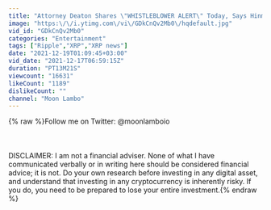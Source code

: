 ```yaml
---
title: "Attorney Deaton Shares \"WHISTLEBLOWER ALERT\" Today, Says Hinman Should SEEK LEGAL COUNSEL"
image: "https:\/\/i.ytimg.com\/vi\/GDkCnQv2Mb0\/hqdefault.jpg"
vid_id: "GDkCnQv2Mb0"
categories: "Entertainment"
tags: ["Ripple","XRP","XRP news"]
date: "2021-12-19T01:09:45+03:00"
vid_date: "2021-12-17T06:59:15Z"
duration: "PT13M21S"
viewcount: "16631"
likeCount: "1189"
dislikeCount: ""
channel: "Moon Lambo"
---
```

{% raw %}Follow me on Twitter: @moonlamboio<br /><br /><br /><br />DISCLAIMER: I am not a financial adviser. None of what I have communicated verbally or in writing here should be considered financial advice; it is not. Do your own research before investing in any digital asset, and understand that investing in any cryptocurrency is inherently risky. If you do, you need to be prepared to lose your entire investment.{% endraw %}

